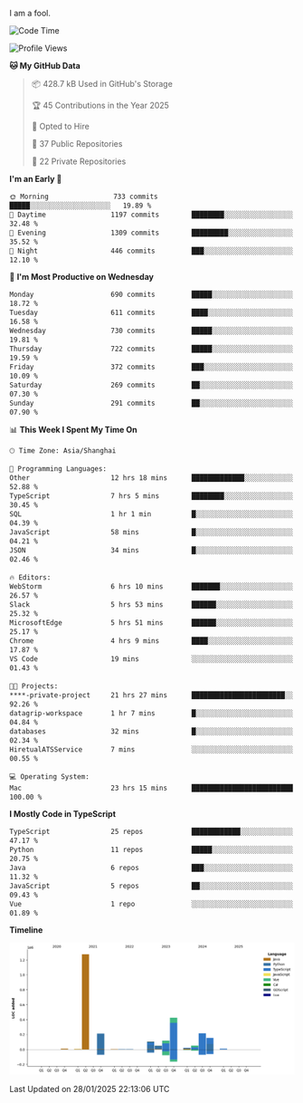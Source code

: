 I am a fool.

<!--START_SECTION:waka-->
![Code Time](http://img.shields.io/badge/Code%20Time-2%2C495%20hrs%2034%20mins-blue)

![Profile Views](http://img.shields.io/badge/Profile%20Views-1-blue)

**🐱 My GitHub Data** 

> 📦 428.7 kB Used in GitHub's Storage 
 > 
> 🏆 45 Contributions in the Year 2025
 > 
> 💼 Opted to Hire
 > 
> 📜 37 Public Repositories 
 > 
> 🔑 22 Private Repositories 
 > 
**I'm an Early 🐤** 

```text
🌞 Morning                733 commits         █████░░░░░░░░░░░░░░░░░░░░   19.89 % 
🌆 Daytime                1197 commits        ████████░░░░░░░░░░░░░░░░░   32.48 % 
🌃 Evening                1309 commits        █████████░░░░░░░░░░░░░░░░   35.52 % 
🌙 Night                  446 commits         ███░░░░░░░░░░░░░░░░░░░░░░   12.10 % 
```
📅 **I'm Most Productive on Wednesday** 

```text
Monday                   690 commits         █████░░░░░░░░░░░░░░░░░░░░   18.72 % 
Tuesday                  611 commits         ████░░░░░░░░░░░░░░░░░░░░░   16.58 % 
Wednesday                730 commits         █████░░░░░░░░░░░░░░░░░░░░   19.81 % 
Thursday                 722 commits         █████░░░░░░░░░░░░░░░░░░░░   19.59 % 
Friday                   372 commits         ███░░░░░░░░░░░░░░░░░░░░░░   10.09 % 
Saturday                 269 commits         ██░░░░░░░░░░░░░░░░░░░░░░░   07.30 % 
Sunday                   291 commits         ██░░░░░░░░░░░░░░░░░░░░░░░   07.90 % 
```


📊 **This Week I Spent My Time On** 

```text
🕑︎ Time Zone: Asia/Shanghai

💬 Programming Languages: 
Other                    12 hrs 18 mins      █████████████░░░░░░░░░░░░   52.88 % 
TypeScript               7 hrs 5 mins        ████████░░░░░░░░░░░░░░░░░   30.45 % 
SQL                      1 hr 1 min          █░░░░░░░░░░░░░░░░░░░░░░░░   04.39 % 
JavaScript               58 mins             █░░░░░░░░░░░░░░░░░░░░░░░░   04.21 % 
JSON                     34 mins             █░░░░░░░░░░░░░░░░░░░░░░░░   02.46 % 

🔥 Editors: 
WebStorm                 6 hrs 10 mins       ███████░░░░░░░░░░░░░░░░░░   26.57 % 
Slack                    5 hrs 53 mins       ██████░░░░░░░░░░░░░░░░░░░   25.32 % 
MicrosoftEdge            5 hrs 51 mins       ██████░░░░░░░░░░░░░░░░░░░   25.17 % 
Chrome                   4 hrs 9 mins        ████░░░░░░░░░░░░░░░░░░░░░   17.87 % 
VS Code                  19 mins             ░░░░░░░░░░░░░░░░░░░░░░░░░   01.43 % 

🐱‍💻 Projects: 
****-private-project     21 hrs 27 mins      ███████████████████████░░   92.26 % 
datagrip-workspace       1 hr 7 mins         █░░░░░░░░░░░░░░░░░░░░░░░░   04.84 % 
databases                32 mins             █░░░░░░░░░░░░░░░░░░░░░░░░   02.34 % 
HiretualATSService       7 mins              ░░░░░░░░░░░░░░░░░░░░░░░░░   00.55 % 

💻 Operating System: 
Mac                      23 hrs 15 mins      █████████████████████████   100.00 % 
```

**I Mostly Code in TypeScript** 

```text
TypeScript               25 repos            ████████████░░░░░░░░░░░░░   47.17 % 
Python                   11 repos            █████░░░░░░░░░░░░░░░░░░░░   20.75 % 
Java                     6 repos             ███░░░░░░░░░░░░░░░░░░░░░░   11.32 % 
JavaScript               5 repos             ██░░░░░░░░░░░░░░░░░░░░░░░   09.43 % 
Vue                      1 repo              ░░░░░░░░░░░░░░░░░░░░░░░░░   01.89 % 
```



**Timeline**

![Lines of Code chart](https://raw.githubusercontent.com/VeejaLiu/VeejaLiu/master/assets/bar_graph.png)


 Last Updated on 28/01/2025 22:13:06 UTC
<!--END_SECTION:waka-->
